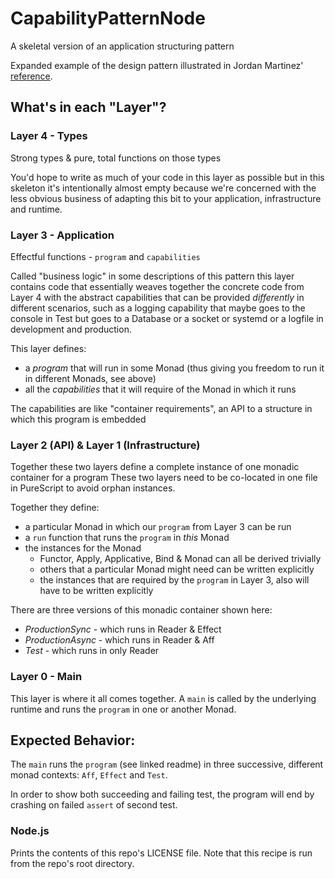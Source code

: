 # CapabilityPatternNode

A skeletal version of an application structuring pattern

Expanded example of the design pattern illustrated in Jordan Martinez'
[reference](https://jordanmartinez.github.io/purescript-jordans-reference-site/content/21-Hello-World/05-Application-Structure/src/02-MTL/32-The-ReaderT-Capability-Design-Pattern.html).

## What's in each "Layer"?

### Layer 4 - Types 

Strong types & pure, total functions on those types

You'd hope to write as much of your code in this layer as possible but in this
skeleton it's intentionally almost empty because we're concerned with the less
obvious business of adapting this bit to your application, infrastructure and
runtime.

### Layer 3 - Application

Effectful functions - `program` and `capabilities`

Called "business logic" in some descriptions of this pattern this layer
contains code that essentially weaves together the concrete code from Layer 4
with the abstract capabilities that can be provided _differently_ in different
scenarios, such as a logging capability that maybe goes to the console in Test
but goes to a Database or a socket or systemd or a logfile in development and
production.

This layer defines:
 * a *program* that will run in some Monad (thus giving you freedom to run it in different Monads, see above)
 * all the *capabilities* that it will require of the Monad in which it runs
 
The capabilities are like "container requirements", an API to a structure in which this program is embedded

### Layer 2 (API) & Layer 1 (Infrastructure) 

Together these two layers define a complete instance of one monadic container for a program
These two layers need to be co-located in one file in PureScript to avoid orphan instances.

Together they define:
 * a particular Monad in which our `program` from Layer 3 can be run
 * a `run` function that runs the `program` in _this_ Monad
 * the instances for the Monad
     * Functor, Apply, Applicative, Bind & Monad can all be derived trivially
     * others that a particular Monad might need can be written explicitly
     * the instances that are required by the `program` in Layer 3, also will have to be written explicitly
 
There are three versions of this monadic container shown here:
 * *ProductionSync* - which runs in Reader & Effect
 * *ProductionAsync* - which runs in Reader & Aff
 * *Test* - which runs in only Reader

 ### Layer 0 - Main
 This layer is where it all comes together. A `main` is called by the underlying runtime and runs the `program` in one or another Monad.

## Expected Behavior:

The `main` runs the `program` (see linked readme) in three successive, different monad contexts: `Aff`, `Effect` and `Test`. 

In order to show both succeeding and failing test, the program will end by crashing on failed `assert` of second test.

### Node.js

Prints the contents of this repo's LICENSE file. Note that this recipe is run from the repo's root directory.



